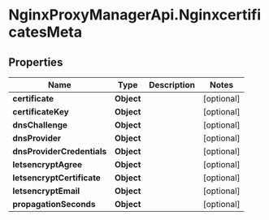 # NginxProxyManagerApi.NginxcertificatesMeta

## Properties
Name | Type | Description | Notes
------------ | ------------- | ------------- | -------------
**certificate** | **Object** |  | [optional] 
**certificateKey** | **Object** |  | [optional] 
**dnsChallenge** | **Object** |  | [optional] 
**dnsProvider** | **Object** |  | [optional] 
**dnsProviderCredentials** | **Object** |  | [optional] 
**letsencryptAgree** | **Object** |  | [optional] 
**letsencryptCertificate** | **Object** |  | [optional] 
**letsencryptEmail** | **Object** |  | [optional] 
**propagationSeconds** | **Object** |  | [optional] 
